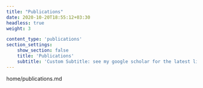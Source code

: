 ```yaml
---
title: "Publications"
date: 2020-10-20T18:55:12+03:30
headless: true
weight: 3

content_type: 'publications'
section_settings:
    show_section: false
    title: 'Publications'
    subtitle: 'Custom Subtitle: see my google scholar for the latest list'    
---
```


home/publications.md